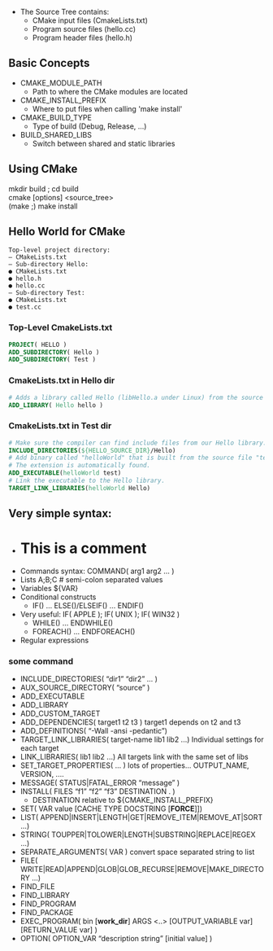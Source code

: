 + The Source Tree contains:  
    + CMake input files (CmakeLists.txt)  
    + Program source files (hello.cc)  
    + Program header files (hello.h)  
## Basic Concepts
+ CMAKE_MODULE_PATH  
    + Path to where the CMake modules are located  
+ CMAKE_INSTALL_PREFIX  
    + Where to put files when calling 'make install'
+ CMAKE_BUILD_TYPE
    + Type of build (Debug, Release, ...)
+ BUILD_SHARED_LIBS
    + Switch between shared and static libraries
## Using CMake
mkdir build ; cd build  
cmake [options] <source_tree>  
(make ;) make install  

## Hello World for CMake
```
Top-level project directory:
– CMakeLists.txt
– Sub-directory Hello:
● CMakeLists.txt
● hello.h
● hello.cc
– Sub-directory Test:
● CMakeLists.txt
● test.cc
```
### Top-Level CmakeLists.txt
```CMake
PROJECT( HELLO )
ADD_SUBDIRECTORY( Hello )
ADD_SUBDIRECTORY( Test )
```
### CmakeLists.txt in Hello dir
```CMake
# Adds a library called Hello (libHello.a under Linux) from the source file hello.cc
ADD_LIBRARY( Hello hello )
```
### CmakeLists.txt in Test dir
```cmake
# Make sure the compiler can find include files from our Hello library.
INCLUDE_DIRECTORIES(${HELLO_SOURCE_DIR}/Hello)
# Add binary called "helloWorld" that is built from the source file "test.cc".
# The extension is automatically found.
ADD_EXECUTABLE(helloWorld test)
# Link the executable to the Hello library.
TARGET_LINK_LIBRARIES(helloWorld Hello)
```
## Very simple syntax:
+ # This is a comment
+ Commands syntax: COMMAND( arg1 arg2 ... )
+ Lists A;B;C # semi-colon separated values
+ Variables ${VAR}
+ Conditional constructs
    + IF() ... ELSE()/ELSEIF() ... ENDIF()
+ Very useful: IF( APPLE ); IF( UNIX ); IF( WIN32 )
  + WHILE() ... ENDWHILE()
  + FOREACH() ... ENDFOREACH()
+ Regular expressions

### some command
+ INCLUDE_DIRECTORIES( “dir1” “dir2” ... )  
+ AUX_SOURCE_DIRECTORY( “source” )  
+ ADD_EXECUTABLE
+ ADD_LIBRARY
+ ADD_CUSTOM_TARGET
+ ADD_DEPENDENCIES( target1 t2 t3 ) target1 depends on t2 and t3
+ ADD_DEFINITIONS( “-Wall -ansi -pedantic”)
+ TARGET_LINK_LIBRARIES( target-name lib1 lib2 ...) Individual settings for each target
+ LINK_LIBRARIES( lib1 lib2 ...) All targets link with the same set of libs
+ SET_TARGET_PROPERTIES( ... ) lots of properties... OUTPUT_NAME, VERSION, ....
+ MESSAGE( STATUS|FATAL_ERROR “message” )
+ INSTALL( FILES “f1” “f2” “f3” DESTINATION . )
  + DESTINATION relative to ${CMAKE_INSTALL_PREFIX}
+ SET( VAR value [CACHE TYPE DOCSTRING [__FORCE__]])
+ LIST( APPEND|INSERT|LENGTH|GET|REMOVE_ITEM|REMOVE_AT|SORT ...)
+ STRING( TOUPPER|TOLOWER|LENGTH|SUBSTRING|REPLACE|REGEX ...)
+ SEPARATE_ARGUMENTS( VAR ) convert space separated string to list
+ FILE( WRITE|READ|APPEND|GLOB|GLOB_RECURSE|REMOVE|MAKE_DIRECTORY ...)
+ FIND_FILE
+ FIND_LIBRARY
+ FIND_PROGRAM
+ FIND_PACKAGE
+ EXEC_PROGRAM( bin [__work_dir__] ARGS <..> [OUTPUT_VARIABLE var] [RETURN_VALUE var] )
+ OPTION( OPTION_VAR “description string” [initial value] )